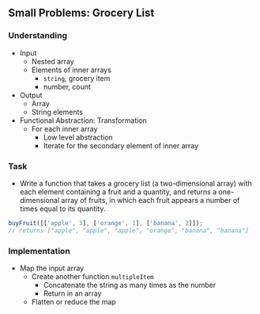 ## Small Problems: Grocery List

### Understanding
- Input
  + Nested array
  + Elements of inner arrays
    * `string`, grocery item
    * number, count
- Output
  + Array
  * String elements
- Functional Abstraction: Transformation
  + For each inner array
    * Low level abstraction
    * Iterate for the secondary element of inner array

### Task
- Write a function that takes a grocery list (a two-dimensional array) with each element containing a fruit and a quantity, and returns a one-dimensional array of fruits, in which each fruit appears a number of times equal to its quantity.

```js
buyFruit([['apple', 3], ['orange', 1], ['banana', 2]]);
// returns ["apple", "apple", "apple", "orange", "banana", "banana"]
```

### Implementation
- Map the input array
  + Create another function `multipleItem`
    * Concatenate the string as many times as the number
    * Return in an array
  + Flatten or reduce the map